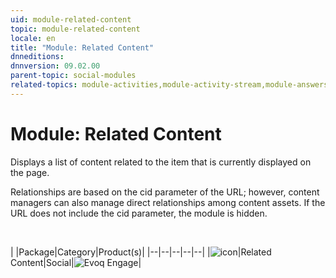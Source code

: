 ```yaml
---
uid: module-related-content
topic: module-related-content
locale: en
title: "Module: Related Content"
dnneditions: 
dnnversion: 09.02.00
parent-topic: social-modules
related-topics: module-activities,module-activity-stream,module-answers,module-blogs,module-challenges,module-discussions,module-group-directory,module-group-spaces,module-ideas,module-journal,module-latest-challenges,module-leaderboard,module-member-directory,module-message-center,module-my-status,module-profile-dashboard,module-social-groups,module-social-events,module-social-sharing,module-user-badges,module-wiki
---
```


# Module: Related Content

Displays a list of content related to the item that is currently displayed on the page.

Relationships are based on the cid parameter of the URL; however, content managers can also manage direct relationships among content assets. If the URL does not include the cid parameter, the module is hidden.

 

|  |Package|Category|Product(s)|
|--|--|--|--|--|
|![icon](/images/ico-module-relatedcontent.png)|Related Content|Social|![Evoq Engage](/images/ico-evoq-engage.png)|